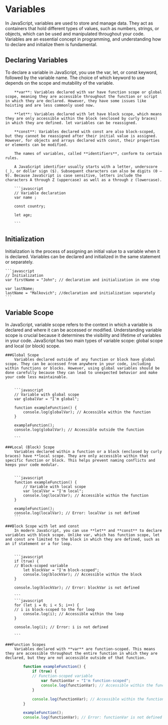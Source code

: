 <h1>Variables</h1>
In JavaScript, variables are used to store and manage data. They act as containers that hold different types of values, such as numbers, strings, or objects, which can be used and manipulated throughout your code. Variables are an essential concept in programming, and understanding how to declare and initialize them is fundamental.

<h2>Declaring Variables</h2>
    To declare a variable in JavaScript, you use the var, let, or const keyword, followed by the variable name. The choice of which keyword to use depends on the scope and mutability of the variable.

        **var**: Variables declared with var have function scope or global scope, meaning they are accessible throughout the function or script in which they are declared. However, they have some issues like hoisting and are less commonly used now.

        **let**: Variables declared with let have block scope, which means they are only accessible within the block (enclosed by curly braces) in which they are defined. let variables can be reassigned.

        **const**: Variables declared with const are also block-scoped, but they cannot be reassigned after their initial value is assigned. However, for objects and arrays declared with const, their properties or elements can be modified.

        The names of variables, called **identifiers**, conform to certain rules.

        A JavaScript identifier usually starts with a letter, underscore (_), or dollar sign ($). Subsequent characters can also be digits (0 – 9). Because JavaScript is case sensitive, letters include the characters A through Z (uppercase) as well as a through z (lowercase).

        ```javascript
        // Variable declaration
        var name ; 

        const country;

        let age;

        ```
<h2>Initialization</h2>
    Initialization is the process of assigning an initial value to a variable when it is declared. Variables can be declared and initialized in the same statement or separately.

    ```javascript
    // Initialization
    var firstName = "John"; // declaration and initialization in one step

    var lastName;
    lastName = "Malkovich"; //declaration and initialization separately
    ```

<h2>Variable Scope</h2>
    In JavaScript, variable scope refers to the context in which a variable is declared and where it can be accessed or modified. Understanding variable scope is crucial because it determines the visibility and lifetime of variables in your code. JavaScript has two main types of variable scope: global scope and local (or block) scope.

    ###Global Scope
        Variables declared outside of any function or block have global scope. They can be accessed from anywhere in your code, including within functions or blocks. However, using global variables should be done carefully because they can lead to unexpected behavior and make your code less maintainable.


        ```javascript
        // Variable with global scope
        var globalVar = "I'm global";

        function exampleFunction() {
            console.log(globalVar); // Accessible within the function
        }

        exampleFunction();
        console.log(globalVar); // Accessible outside the function

        ```
 
    ###Local (Block) Scope
        Variables declared within a function or a block (enclosed by curly braces) have **local scope. They are only accessible within that specific function or block. This helps prevent naming conflicts and keeps your code modular.


        ```javascript
        function exampleFunction() {
            // Variable with local scope
            var localVar = "I'm local";
            console.log(localVar); // Accessible within the function
        }

        exampleFunction();
        console.log(localVar); // Error: localVar is not defined
        ```

    ###Block Scope with let and const
        In modern JavaScript, you can use **let** and **const** to declare variables with block scope. Unlike var, which has function scope, let and const are limited to the block in which they are defined, such as an if statement or a for loop.


        ```javascript
        if (true) {
        // Block-scoped variable
            let blockVar = "I'm block-scoped";
            console.log(blockVar); // Accessible within the block
        }

        console.log(blockVar); // Error: blockVar is not defined

        ```
        ```javascript
        for (let i = 0; i < 5; i++) {
        // i is block-scoped to the for loop
            console.log(i); // Accessible within the loop
        }

        console.log(i); // Error: i is not defined

        ```

    ###Function Scopes
        Variables declared with **var** are function-scoped. This means they are accessible throughout the entire function in which they are declared, but they are not accessible outside of that function.


```javascript
        function exampleFunction() {
            if (true) {
            // Function-scoped variable
                var functionVar = "I'm function-scoped";
                console.log(functionVar); // Accessible within the function
            }

            console.log(functionVar); // Accessible within the function
        }

        exampleFunction();
        console.log(functionVar); // Error: functionVar is not defined outside the function
```

